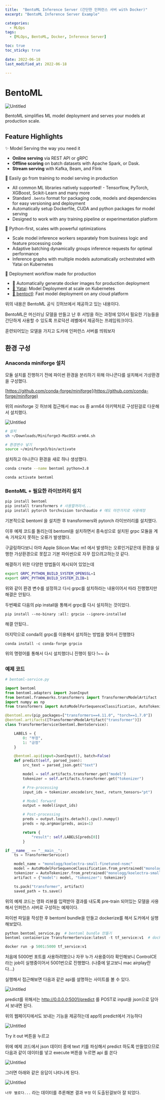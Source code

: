 ```yaml
---
title:  "BentoML Inference Server (간단한 인퍼런스 서버 with Docker)"
excerpt: "BentoML Inference Server Example"

categories:
  - MLOps
tags:
  - [MLOps, BentoML, Docker, Inference Server]

toc: true
toc_sticky: true
 
date: 2022-06-18
last_modified_at: 2022-06-18

---
```


# BentoML

![Untitled](../../assets/images/AI/MLOps/bentoml%20inference%20server/Untitled.png)

BentoML simplifies ML model deployment and serves your models at production scale.

## **Feature Highlights**

✨ Model Serving the way you need it

- **Online serving** via REST API or gRPC
- **Offline scoring** on batch datasets with Apache Spark, or Dask.
- **Stream serving** with Kafka, Beam, and Flink

🍱 Easily go from training to model serving in production

- All common ML libraries natively supported! - Tensorflow, PyTorch, XGBoost, Scikit-Learn and many more
- Standard `.bento` format for packaging code, models and dependencies for easy versioning and deployment
- Automatically setup Dockerfile, CUDA and python packages for model serving
- Designed to work with any training pipeline or experimentation platform

🐍 Python-first, scales with powerful optimizations

- Scale model inference workers separately from business logic and feature processing code
- Adaptive batching dynamically groups inference requests for optimal performance
- Inference graphs with multiple models automatically orchestrated with Yatai on Kubernetes

🚢 Deployment workflow made for production

- 🐳 Automatically generate docker images for production deployment
- [🦄️ Yatai](https://github.com/bentoml/yatai): Model Deployment at scale on Kubernetes
- [🚀 bentoctl](https://github.com/bentoml/bentoctl): Fast model deployment on any cloud platform

위의 내용은 BentoML 공식 깃허브에서 제공하고 있는 내용이다.

BentoML은 머신러닝 모델을 만들고 난 후 서빙을 하는 과정에 있어서 필요한 기능들을 간단하게 사용할 수 있도록 프로덕션 레벨에서 제공하는 프레임워크이다.

훈련되어있는 모델을 가지고 도커에 인퍼런스 서버를 띄워보자

## 환경 구성

### Anaconda miniforge 설치

모듈 설치를 진행하기 전에 파이썬 환경을 분리하기 위해 아나콘다를 설치해서 가상환경을 구성했다.

[https://github.com/conda-forge/miniforge](https://github.com/conda-forge/miniforge)

위의 miniforge 깃 허브에 접근해서 mac os 중 arm64 아키텍처로 구성된걸로 다운해서 설치했다.

![Untitled](../../assets/images/AI/MLOps/bentoml%20inference%20server/Untitled%201.png)

```bash
# 설치
sh ~/Downloads/Miniforge3-MacOSX-arm64.sh

# 환경변수 넣기
source ~/miniforge3/bin/activate
```

설치하고 아나콘다 환경을 새로 하나 생성했다.

```bash
conda create --name bentoml python=3.8

conda activate bentoml
```

### BentoML + 필요한 라이브러리 설치

```bash
pip install bentoml
pip install transformers # 사용할꺼라서...
pip install pytorch torchvision torchaudio # 얘도 마찬가지로 사용예정
```

기본적으로 bentoml 을 설치한 후 transformers와 pytorch 라이브러리를 설치했다.

이후 예제 코드를 돌리는데 bentoml을 설치하면서 종속성으로 설치된 grpc 모듈을 계속 가져오지 못하는 오류가 발생했다.

구글링하다보니 아마 Apple Silicon Mac m1 에서 발생하는 오류인거같은데 환경을 실행한 가상환경으로 못잡고 기본 파이썬으로 자꾸 잡으려고하는것 같다. 

해결하기 위한 다양한 방법들이 제시되어 있었는데

```bash
export GRPC_PYTHON_BUILD_SYSTEM_OPENSSL=1
export GRPC_PYTHON_BUILD_SYSTEM_ZLIB=1
```

위와 같이 환경 변수를 설정하고 다시 grpc를 설치하라는 내용이어서 따라 진행했지만 해결은 안됬다.

두번째로 다음의 pip install을 통해서 grpc를 다시 설치하는 것이었다.

`pip install --no-binary :all: grpcio --ignore-installed`

해결 안됬다..

마지막으로 conda의 grpc를 이용해서 설치하는 방법을 찾아서 진행했다

`conda install -c conda-forge grpcio`

위의 명령어를 통해서 다시 설치했더니 진행이 됬다 !~~ 👍

### 예제 코드

```python
# bentoml-service.py

import bentoml
from bentoml.adapters import JsonInput
from bentoml.frameworks.transformers import TransformersModelArtifact
import numpy as np
from transformers import AutoModelForSequenceClassification, AutoTokenizer

@bentoml.env(pip_packages=["transformers==4.11.0", "torch==1.7.0"])
@bentoml.artifacts([TransformersModelArtifact("transformer")])
class TransformerService(bentoml.BentoService):

    LABELS = {
        0: "부정",
        1: "긍정"
    }

    @bentoml.api(input=JsonInput(), batch=False)
    def predict(self, parsed_json):
        src_text = parsed_json.get("text")

        model = self.artifacts.transformer.get("model")
        tokenizer = self.artifacts.transformer.get("tokenizer")

        # Pre-processing
        input_ids = tokenizer.encode(src_text, return_tensors="pt")

        # Model forward
        output = model(input_ids)

        # Post-processing
        preds = output.logits.detach().cpu().numpy()
        preds = np.argmax(preds, axis=1)

        return {
            "result": self.LABELS[preds[0]]
        }

if __name__ == "__main__":
    ts = TransformerService()

    model_name = "monologg/koelectra-small-finetuned-nsmc"
    model = AutoModelForSequenceClassification.from_pretrained("monologg/koelectra-small-finetuned-nsmc")
    tokenizer = AutoTokenizer.from_pretrained("monologg/koelectra-small-finetuned-nsmc")
    artifact = {"model": model, "tokenizer": tokenizer}

    ts.pack("transformer", artifact)
    saved_path = ts.save()
```

위의 예제 코드는 영화 리뷰를 입력받아 결과를 내도록 pre-train 되어있는 모델을 사용해서 인퍼런스 서버로 구성하는 예제이다.

파이썬 파일을 작성한 후 bentoml bundle을 만들고 dockerize를 해서 도커에서 실행해보았다.

```python
python bentoml_service.py  # bentoml bundle 만들기
bentoml containerize TransformerService:latest -t tf_service:v1  # dockerize

docker run -p 5001:5000 tf_service:v1
```

처음에 5000번 포트를 사용하려했으나 자꾸 누가 사용중이라 확인해보니 ControlCE라는 job이 실행중이어서 5001번으로 진행했다. (나중에 알고보니 mac airplay란다…)

실행해서 접근해보면 다음과 같은 api를 설명하는 사이트를 볼 수 있다.

![Untitled](../../assets/images/AI/MLOps/bentoml%20inference%20server/Untitled%202.png)

predict를 위해서는 http://0.0.0.0:5001/predict 를 POST로 input을 json으로 담아서 보내면 된다.

위의 웹페이지에서도 보내는 기능을 제공하는데 app의 predict에서 가능하다

![Untitled](../../assets/images/AI/MLOps/bentoml%20inference%20server/Untitled%203.png)

Try it out 버튼을 누르고

위에 예제 코드에서 json 데이터 중에 text 키를 파싱해서 predict 하도록 만들었으므로 다음과 같이 데이터를 넣고 execute 버튼을 누르면 api 를 쏜다

![Untitled](../../assets/images/AI/MLOps/bentoml%20inference%20server/Untitled%204.png)

그러면 아래와 같은 응답이 나타나게 된다.

![Untitled](../../assets/images/AI/MLOps/bentoml%20inference%20server/Untitled%205.png)

`너무 별로다...` 라는 데이터를 추론해본 결과 `부정` 이 도출된걸보아 잘 되었다.